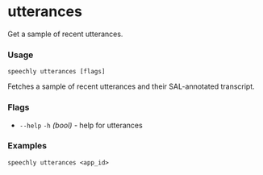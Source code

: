 # utterances

Get a sample of recent utterances.

### Usage

```
speechly utterances [flags]
```

Fetches a sample of recent utterances and their SAL-annotated transcript.

### Flags

* `--help` `-h` _(bool)_ - help for utterances

### Examples

```
speechly utterances <app_id>
```
